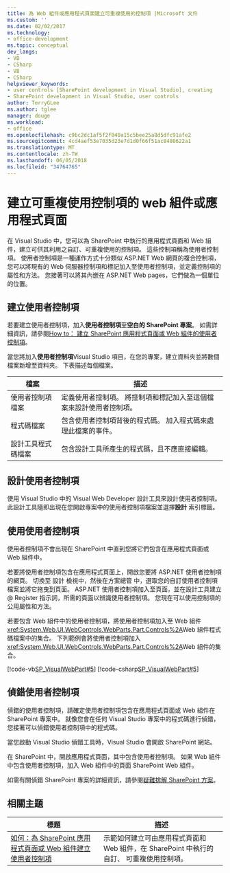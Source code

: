 ```yaml
---
title: 為 Web 組件或應用程式頁面建立可重複使用的控制項 |Microsoft 文件
ms.custom: ''
ms.date: 02/02/2017
ms.technology:
- office-development
ms.topic: conceptual
dev_langs:
- VB
- CSharp
- VB
- CSharp
helpviewer_keywords:
- user controls [SharePoint development in Visual Studio], creating
- SharePoint development in Visual Studio, user controls
author: TerryGLee
ms.author: tglee
manager: douge
ms.workload:
- office
ms.openlocfilehash: c9bc2dc1af5f2f040a15c5bee25a8d5dfc91afe2
ms.sourcegitcommit: 4cd4aef53e7035d23e7d1d0f66f51ac8480622a1
ms.translationtype: MT
ms.contentlocale: zh-TW
ms.lasthandoff: 06/05/2018
ms.locfileid: "34764765"
---
```

# <a name="create-reusable-controls-for-web-parts-or-application-pages"></a>建立可重複使用控制項的 web 組件或應用程式頁面
  在 Visual Studio 中，您可以為 SharePoint 中執行的應用程式頁面和 Web 組件，建立可供其利用之自訂、可重複使用的控制項。 這些控制項稱為使用者控制項。 使用者控制項是一種運作方式十分類似 ASP.NET Web 網頁的複合控制項，您可以將現有的 Web 伺服器控制項和標記加入至使用者控制項，並定義控制項的屬性和方法。 您接著可以將其內嵌在 ASP.NET Web pages，它們做為一個單位的位置。  
  
## <a name="create-a-user-control"></a>建立使用者控制項
 若要建立使用者控制項，加入**使用者控制項**至**空白的 SharePoint 專案**。 如需詳細資訊，請參閱[How to： 建立 SharePoint 應用程式頁面或 Web 組件的使用者控制項](../sharepoint/how-to-create-a-user-control-for-a-sharepoint-application-page-or-web-part.md)。  
  
 當您將加入**使用者控制項**Visual Studio 項目，在您的專案，建立資料夾並將數個檔案新增至資料夾。 下表描述每個檔案。  
  
|檔案|描述|  
|----------|-----------------|  
|使用者控制項檔案|定義使用者控制項。 將控制項和標記加入至這個檔案來設計使用者控制項。|  
|程式碼檔案|包含使用者控制項背後的程式碼。 加入程式碼來處理此檔案的事件。|  
|設計工具程式碼檔案|包含設計工具所產生的程式碼，且不應直接編輯。|  
  
## <a name="design-the-user-control"></a>設計使用者控制項
 使用 Visual Studio 中的 Visual Web Developer 設計工具來設計使用者控制項。 此設計工具隨即出現在您開啟專案中的使用者控制項檔案並選擇**設計** 索引標籤。  

## <a name="consume-the-user-control"></a>使用使用者控制項
 使用者控制項不會出現在 SharePoint 中直到您將它們包含在應用程式頁面或 Web 組件中。  
  
 若要將使用者控制項包含在應用程式頁面上，開啟您要將 ASP.NET 使用者控制項的網頁。 切換至 設計 檢視中，然後在方案總管 中，選取您的自訂使用者控制項檔案並將它拖曳到頁面。 ASP.NET 使用者控制項加入至頁面，並在設計工具建立 @ Register 指示詞，所需的頁面以辨識使用者控制項。 您現在可以使用控制項的公用屬性和方法。  
  
 若要包含 Web 組件中的使用者控制項，將使用者控制項加入至 Web 組件<xref:System.Web.UI.WebControls.WebParts.Part.Controls%2A>Web 組件程式碼檔案中的集合。 下列範例會將使用者控制項加入<xref:System.Web.UI.WebControls.WebParts.Part.Controls%2A>Web 組件的集合。  
  
 [!code-vb[SP_VisualWebPart#5](../sharepoint/codesnippet/VisualBasic/sp_visualwebpart.vb/visualwebpart1/visualwebpart1.vb#5)]
 [!code-csharp[SP_VisualWebPart#5](../sharepoint/codesnippet/CSharp/sp_visualwebpart.cs/visualwebpart1/visualwebpart1.cs#5)]  
  
## <a name="debug-a-user-control"></a>偵錯使用者控制項
 偵錯的使用者控制項，請確定使用者控制項包含在應用程式頁面或 Web 組件在 SharePoint 專案中。 就像您會在任何 Visual Studio 專案中的程式碼進行偵錯，您接著可以偵錯使用者控制項中的程式碼。  
  
 當您啟動 Visual Studio 偵錯工具時，Visual Studio 會開啟 SharePoint 網站。  
  
 在 SharePoint 中，開啟應用程式頁面，其中包含使用者控制項。 如果 Web 組件中包含使用者控制項，加入 Web 組件中的頁面 SharePoint Web 組件。  
  
 如需有關偵錯 SharePoint 專案的詳細資訊，請參閱[疑難排解 SharePoint 方案](../sharepoint/troubleshooting-sharepoint-solutions.md)。  
  
## <a name="related-topics"></a>相關主題
  
|標題|描述|  
|-----------|-----------------|  
|[如何：為 SharePoint 應用程式頁面或 Web 組件建立使用者控制項](../sharepoint/how-to-create-a-user-control-for-a-sharepoint-application-page-or-web-part.md)|示範如何建立可由應用程式頁面和 Web 組件，在 SharePoint 中執行的自訂、 可重複使用控制項。|  
  
